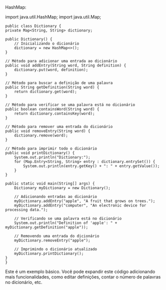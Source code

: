 HashMap:



import java.util.HashMap;
import java.util.Map;

    public class Dictionary {
    private Map<String, String> dictionary;

    public Dictionary() {
        // Inicializando o dicionário
        dictionary = new HashMap<>();
    }

    // Método para adicionar uma entrada ao dicionário
    public void addEntry(String word, String definition) {
        dictionary.put(word, definition);
    }

    // Método para buscar a definição de uma palavra
    public String getDefinition(String word) {
        return dictionary.get(word);
    }

    // Método para verificar se uma palavra está no dicionário
    public boolean containsWord(String word) {
        return dictionary.containsKey(word);
    }

    // Método para remover uma entrada do dicionário
    public void removeEntry(String word) {
        dictionary.remove(word);
    }

    // Método para imprimir todo o dicionário
    public void printDictionary() {
        System.out.println("Dictionary:");
        for (Map.Entry<String, String> entry : dictionary.entrySet()) {
            System.out.println(entry.getKey() + ": " + entry.getValue());
        }
    }

    public static void main(String[] args) {
        Dictionary myDictionary = new Dictionary();

        // Adicionando entradas ao dicionário
        myDictionary.addEntry("apple", "A fruit that grows on trees.");
        myDictionary.addEntry("computer", "An electronic device for processing data.");

        // Verificando se uma palavra está no dicionário
        System.out.println("Definition of 'apple': " + myDictionary.getDefinition("apple"));

        // Removendo uma entrada do dicionário
        myDictionary.removeEntry("apple");

        // Imprimindo o dicionário atualizado
        myDictionary.printDictionary();
    }
    }

Este é um exemplo básico. Você pode expandir este código adicionando mais funcionalidades, como editar definições, contar o número de palavras no dicionário, etc.